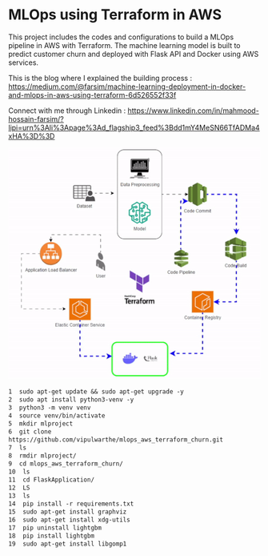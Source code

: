 # MLOps using Terraform in AWS
This project includes the codes and configurations to build a MLOps pipeline in AWS with Terraform. The machine learning model is built to predict customer churn and deployed with Flask API and Docker using AWS services. 

This is the blog where I explained the building process : https://medium.com/@farsim/machine-learning-deployment-in-docker-and-mlops-in-aws-using-terraform-6d526552f33f

Connect with me through Linkedin : https://www.linkedin.com/in/mahmood-hossain-farsim/?lipi=urn%3Ali%3Apage%3Ad_flagship3_feed%3Bdd1mY4MeSN66TfADMa4xHA%3D%3D

![alt text](https://github.com/farsim-hossain/mlops_aws_terraform_churn/blob/main/mlops_terraform_architecture.gif)


    1  sudo apt-get update && sudo apt-get upgrade -y
    2  sudo apt install python3-venv -y
    3  python3 -m venv venv
    4  source venv/bin/activate
    5  mkdir mlproject
    6  git clone https://github.com/vipulwarthe/mlops_aws_terraform_churn.git
    7  ls
    8  rmdir mlproject/
    9  cd mlops_aws_terraform_churn/
    10  ls
    11  cd FlaskApplication/
    12  LS
    13  ls
    14  pip install -r requirements.txt 
    15  sudo apt-get install graphviz
    16  sudo apt-get install xdg-utils
    17  pip uninstall lightgbm
    18  pip install lightgbm
    19  sudo apt-get install libgomp1
